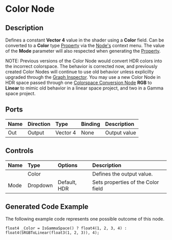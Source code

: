 # Color Node

## Description

Defines a constant **Vector 4** value in the shader using a **Color** field. Can be converted to a **Color** type [Property](Property-Types.md) via the [Node's](Node.md) context menu. The value of the **Mode** parameter will also respected when generating the [Property](Property-Types.md).

NOTE: Previous versions of the Color Node would convert HDR colors into the incorrect colorspace. The behavior is corrected now, and previously created Color Nodes will continue to use old behavior unless explicilty upgraded through the [Graph Inspector](Internal-Inspector.md). You may use a new Color Node in HDR space passed through one [Colorspace Conversion Node](Colorspace-Conversion-Node.md) **RGB** to **Linear** to mimic old behavior in a linear space project, and two in a Gamma space project.

## Ports

| Name        | Direction           | Type  | Binding | Description |
|:------------ |:-------------|:-----|:---|:---|
| Out | Output      |    Vector 4 | None | Output value |

## Controls

| Name        | Type           | Options  | Description |
|:------------ |:-------------|:-----|:---|
|       | Color |  | Defines the output value. |
| Mode  | Dropdown | Default, HDR | Sets properties of the Color field |

## Generated Code Example

The following example code represents one possible outcome of this node.

```
float4 _Color = IsGammaSpace() ? float4(1, 2, 3, 4) : float4(SRGBToLinear(float3(1, 2, 3)), 4);
```
